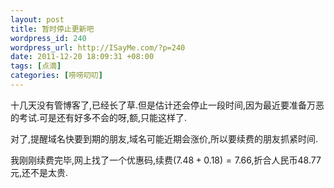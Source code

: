```yaml
--- 
layout: post
title: 暂时停止更新吧
wordpress_id: 240
wordpress_url: http://ISayMe.com/?p=240
date: 2011-12-20 18:09:31 +08:00
tags: [点滴]
categories: [唠唠叨叨]
---
```

十几天没有管博客了,已经长了草.但是估计还会停止一段时间,因为最近要准备万恶的考试.可是还有好多不会的呀,额,只能这样了.

对了,提醒域名快要到期的朋友,域名可能近期会涨价,所以要续费的朋友抓紧时间.

我刚刚续费完毕,网上找了一个优惠码,续费$(7.48+0.18)=7.66$,折合人民币48.77元,还不是太贵.
